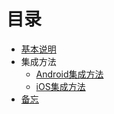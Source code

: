 

# 目录


* [基本说明](README.md)
* 集成方法
  * [Android集成方法](android/start.md)
  * [iOS集成方法](ios/start.md)
* [备忘](remark/design.md)
